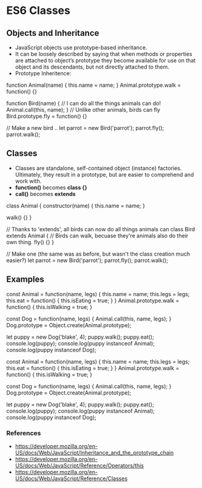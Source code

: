 # ES6 Classes

## Objects and Inheritance
* JavaScript objects use prototype-based inheritance.
* It can be loosely described by saying that when methods or properties are attached to object’s prototype they become available for use on that object and its descendants, but not directly attached to them.
* Prototype Inheritence:

function Animal(name) {
  this.name = name;
}
Animal.prototype.walk = function() {}

function Bird(name) {
  // I can do all the things animals can do!
  Animal.call(this, name);
}
// Unlike other animals, birds can fly
Bird.prototype.fly = function() {}

// Make a new bird ..
let parrot = new Bird('parrot');
parrot.fly();
parrot.walk();

## Classes
* Classes are standalone, self-contained object (instance) factories. Ultimately, they result in a prototype, but are easier to comprehend and work with.
* **function()** becomes **class {}**
* **call()** becomes **extends**

class Animal {
  constructor(name) {
    this.name  = name;
  }

  walk() {}
}

// Thanks to 'extends', all birds can now do all things animals can
class Bird extends Animal {
  // Birds can walk, becuase they're animals also do their own thing.
  fly() {}
}

// Make one (the same was as before, but wasn't the class creation much easier?)
let parrot = new Bird('parrot');
parrot.fly();
parrot.walk();


## Examples
const Animal = function(name, legs) {
  this.name = name;
  this.legs = legs;
  this.eat = function() {
    this.isEating = true;
  }
}
Animal.prototype.walk = function() {
  this.isWalking = true;
}

const Dog = function(name, legs) {
  Animal.call(this, name, legs);
}
Dog.prototype = Object.create(Animal.prototype);

let puppy = new Dog('blake', 4);
puppy.walk();
puppy.eat();
console.log(puppy);
console.log(puppy instanceof Animal);
console.log(puppy instanceof Dog);



const Animal = function(name, legs) {
  this.name = name;
  this.legs = legs;
  this.eat = function() {
    this.isEating = true;
  }
}
Animal.prototype.walk = function() {
  this.isWalking = true;
}

const Dog = function(name, legs) {
  Animal.call(this, name, legs);
}
Dog.prototype = Object.create(Animal.prototype);

let puppy = new Dog('blake', 4);
puppy.walk();
puppy.eat();
console.log(puppy);
console.log(puppy instanceof Animal);
console.log(puppy instanceof Dog);


### References
* <https://developer.mozilla.org/en-US/docs/Web/JavaScript/Inheritance_and_the_prototype_chain>
* <https://developer.mozilla.org/en-US/docs/Web/JavaScript/Reference/Operators/this>
* <https://developer.mozilla.org/en-US/docs/Web/JavaScript/Reference/Classes>
